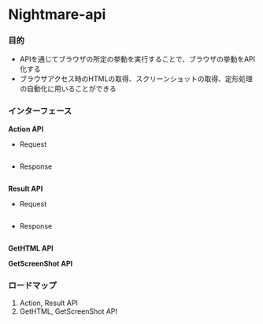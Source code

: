 Nightmare-api
=============

### 目的

- APIを通じてブラウザの所定の挙動を実行することで、ブラウザの挙動をAPI化する
- ブラウザアクセス時のHTMLの取得、スクリーンショットの取得、定形処理の自動化に用いることができる

### インターフェース

**Action API**

- Request

```
```

- Response

```
```

**Result API**

- Request

```
```

- Response

```
```

**GetHTML API**

**GetScreenShot API**


### ロードマップ

1. Action, Result API
2. GetHTML, GetScreenShot API
